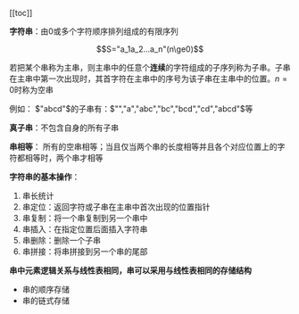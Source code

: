 [[toc]]

**字符串**：由0或多个字符顺序排列组成的有限序列

$$S="a_1a_2...a_n"(n\ge0)$$

若把某个串称为主串，则主串中的任意个**连续**的字符组成的子序列称为子串。子串在主串中第一次出现时，其首字符在主串中的序号为该子串在主串中的位置。$n=0$时称为空串

例如： $"abcd"$的子串有：$"","a","abc","bc","bcd","cd","abcd"$等

**真子串**：不包含自身的所有子串

**串相等**： 所有的空串相等；当且仅当两个串的长度相等并且各个对应位置上的字符都相等时，两个串才相等

**字符串的基本操作**：
1. 串长统计
2. 串定位：返回字符或子串在主串中首次出现的位置指针
3. 串复制：将一个串复制到另一个串中
4. 串插入：在指定位置后面插入字符串
5. 串删除：删除一个子串
6. 串拼接：将串拼接到另一个串的尾部

**串中元素逻辑关系与线性表相同，串可以采用与线性表相同的存储结构**
* 串的顺序存储
* 串的链式存储
